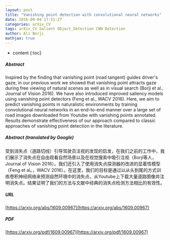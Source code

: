 ```yaml
---
layout: post
title: "Vanishing point detection with convolutional neural networks"
date: 2016-09-04 17:51:27
categories: arXiv_CV
tags: arXiv_CV Salient Object_Detection CNN Detection
author: Ali Borji
mathjax: true
---
```


* content
{:toc}

##### Abstract
Inspired by the finding that vanishing point (road tangent) guides driver's gaze, in our previous work we showed that vanishing point attracts gaze during free viewing of natural scenes as well as in visual search (Borji et al., Journal of Vision 2016). We have also introduced improved saliency models using vanishing point detectors (Feng et al., WACV 2016). Here, we aim to predict vanishing points in naturalistic environments by training convolutional neural networks in an end-to-end manner over a large set of road images downloaded from Youtube with vanishing points annotated. Results demonstrate effectiveness of our approach compared to classic approaches of vanishing point detection in the literature.

##### Abstract (translated by Google)
受到消失点（道路切线）引导驾驶员注视的发现的启发，在我们之前的工作中，我们展示了消失点在自由观看自然场景以及在视觉搜索中吸引注视（Borji等人，Journal of Vision 2016）。我们还引入了使用消失点探测器的改进的显着性模型（Feng et al。，WACV 2016）。在这里，我们的目标是通过以从头到尾的方式训练卷积神经网络来预测自然环境中的消失点，从Youtube上下载大量道路图像并注明消失点。结果证明了我们的方法与文献中经典的消失点检测方法相比的有效性。

##### URL
[https://arxiv.org/abs/1609.00967](https://arxiv.org/abs/1609.00967)

##### PDF
[https://arxiv.org/pdf/1609.00967](https://arxiv.org/pdf/1609.00967)

